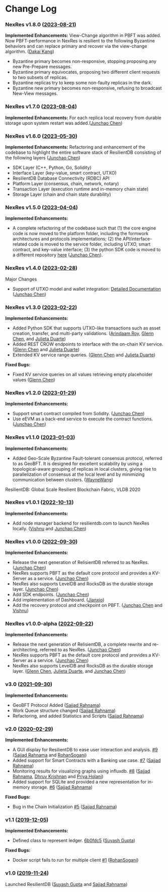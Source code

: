 # Change Log

### NexRes v1.8.0 ([2023-08-21](https://github.com/resilientdb/resilientdb/releases/tag/nexres-v1.8.0))

**Implemented Enhancements:** View-Change algorithm in PBFT was added. Now PBFT-performance in NexRes is resilient to the following Byzantine behaviors and can replace primary and recover via the view-change algorithm. ([Dakai Kang](https://github.com/DakaiKang))

* Byzantine primary becomes non-responsive, stopping proposing any new Pre-Prepare messages.
* Byzantine primary equivocates, proposing two different client requests to two subsets of replicas.
* Byzantine replicas try to keep some non-faulty replicas in the dark.
* Byzantine new primary becomes non-responsive, refusing to broadcast New-View messages.

### NexRes v1.7.0 ([2023-08-04](https://github.com/resilientdb/resilientdb/releases/tag/nexres-v1.7.0))

**Implemented Enhancements:** For each replica local recovery from durable storage upon system restart was added.([Junchao Chen](https://github.com/cjcchen))


### NexRes v1.6.0 ([2023-05-30](https://github.com/resilientdb/resilientdb/releases/tag/nexres-v1.6.0))

**Implemented Enhancements:** Refactoring and enhancement of the codebase to highlight the entire software stack of ResilientDB consisting of the following layers ([Junchao Chen](https://github.com/cjcchen))

* SDK Layer (C++, Python, Go, Solidity)
* Interface Layer (key-value, smart contract, UTXO)
* ResilientDB Database Connectivity (RDBC) API
* Platform Layer (consensus, chain, network, notary)
* Transaction Layer (execution runtime and in-memory chain state)
* Storage Layer (chain and chain state durability)


### NexRes v1.5.0 ([2023-04-04](https://github.com/resilientdb/resilientdb/releases/tag/nexres-v1.5.0))

**Implemented Enhancements:** 
* A complete refactoring of the codebase such that (1) the core engine code is now moved to the platform folder, including the formwork architectures and protocols implementations; (2) the API/interface-related code is moved to the service folder, including UTXO, smart contract, and key-value interface;  (3) the python SDK code is moved to a different repository [here](https://github.com/resilientdb/sdk) ([Junchao Chen](https://github.com/cjcchen)).

### NexRes v1.4.0 ([2023-02-28](https://github.com/resilientdb/resilientdb/releases/tag/nexres-v.1.4.0))
Major Changes
* Support of UTXO model and wallet integration: [Detailed Documentation](https://blog.resilientdb.com/2023/02/12/GettingStartedOnUtxo.html) ([Junchao Chen](https://github.com/cjcchen))


### NexRes v1.3.0 ([2023-02-22](https://github.com/resilientdb/resilientdb/releases/tag/nexres-v1.3.0))

**Implemented Enhancements:** 
* Added Python SDK that supports UTXO-like transactions such as asset creation, transfer, and multi-party validations. ([Arindaam Roy](https://github.com/royari), [Glenn Chen](https://github.com/glenn-chen), and [Julieta Duarte](https://github.com/juduarte00))
* Added REST CROW endpoints to interface with the on-chain KV service. ([Glenn Chen](https://github.com/glenn-chen) and [Julieta Duarte](https://github.com/juduarte00))
* Extended KV service range queries. ([Glenn Chen](https://github.com/glenn-chen) and [Julieta Duarte](https://github.com/juduarte00))

**Fixed Bugs:**
* Fixed KV service queries on all values retrieving empty placeholder values ([Glenn Chen](https://github.com/glenn-chen))

### NexRes v1.2.0 ([2023-01-29](https://github.com/resilientdb/resilientdb/releases/tag/nexres-v1.2.0))

**Implemented Enhancements:** 
* Support smart contract compiled from Solidity. ([Junchao Chen](https://github.com/cjcchen)) 
* Use eEVM as a back-end service to execute the contract functions. ([Junchao Chen](https://github.com/cjcchen))

### NexRes v1.1.0 ([2023-01-03](https://github.com/resilientdb/resilientdb/releases/tag/nexres-v1.1.0))

**Implemented Enhancements:** 

* Added Geo-Scale Byzantine Fault-tolerant consensus protocol, referred to as GeoBFT. It is designed for excellent scalability by using a topological-aware grouping of replicas in local clusters, giving rise to parallelization of consensus at the local level and by minimizing communication between clusters. ([WayneWang](https://github.com/WayneJa))

ResilientDB: Global Scale Resilient Blockchain Fabric, VLDB 2020

### NexRes v1.0.1 ([2022-10-13](https://github.com/resilientdb/resilientdb/releases/tag/nexres-v1.0.1))

**Implemented Enhancements:** 

* Add node manager backend for resilientdb.com to launch NexRes locally. ([Vishnu](https://github.com/sheshavpd) and [Junchao Chen](https://github.com/cjcchen))

### NexRes v1.0.0 ([2022-09-30](https://github.com/resilientdb/resilientdb/releases/tag/nexres-v1.0.0))

**Implemented Enhancements:** 

* Release the next generation of RelisientDB referred to as NexRes. ([Junchao Chen](https://github.com/cjcchen))
* NexRes supports PBFT as the default core protocol and provides a KV-Server as a service. ([Junchao Chen](https://github.com/cjcchen))
* NexRes also supports LevelDB and RocksDB as the durable storage layer. ([Junchao Chen](https://github.com/cjcchen))
* Add SDK endpoints. ([Junchao Chen](https://github.com/cjcchen))
* Add implementation of Dashboard. ([Jianxio](https://github.com/jyu25utk))
* Add the recovery protocol and checkpoint on PBFT. ([Junchao Chen](https://github.com/cjcchen) and [Vishnu](https://github.com/sheshavpd))


### NexRes v1.0.0-alpha ([2022-09-22](https://github.com/resilientdb/resilientdb/releases/tag/nexres-alpha))

**Implemented Enhancements:** 
* Release the next generation of RelisientDB, a complete rewrite and re-architecting, referred to as NexRes. ([Junchao Chen](https://github.com/cjcchen))
* NexRes supports PBFT as the default core protocol and provides a KV-Server as a service. ([Junchao Chen](https://github.com/cjcchen))
* NexRes also supports LevelDB and RocksDB as the durable storage layer. ([Glenn Chen](https://github.com/glenn-chen), [Julieta Duarte](https://github.com/juduarte00), and [Junchao Chen](https://github.com/cjcchen))


### v3.0 ([2021-09-30](https://github.com/resilientdb/resilientdb/releases/tag/v3.0))

**Implemented Enhancements:** 
* GeoBFT Protocol Added ([Sajjad Rahnama](https://github.com/sajjadrahnama))
* Work Queue structure changed ([Sajjad Rahnama](https://github.com/sajjadrahnama))
* Refactoring, and added Statistics and Scripts ([Sajjad Rahnama](https://github.com/sajjadrahnama))


### v2.0 ([2020-02-29](https://github.com/resilientdb/resilientdb/releases/tag/v2.0))

**Implemented Enhancements:** 
* A GUI display for ResilientDB to ease user interaction and analysis. [#9](https://github.com/resilientdb/resilientdb/issues/9) ([Sajjad Rahnama](https://github.com/sajjadrahnama) and [RohanSogani](https://github.com/RohanSogani))
* Added support for Smart Contracts with a Banking use case. [#7](https://github.com/resilientdb/resilientdb/issues/7) ([Sajjad Rahnama](https://github.com/sajjadrahnama))
* Monitoring results for visualizing graphs using influxdb. [#8](https://github.com/resilientdb/resilientdb/issues/8) ([Sajjad Rahnama](https://github.com/sajjadrahnama), [Dhruv Krishnan](https://github.com/DhruvKrish) and [Priya Holani](https://github.com/Holani))
* Added support for SQLite and provided a new representation for in-memory storage. [#6](https://github.com/resilientdb/resilientdb/issues/6) ([Sajjad Rahnama](https://github.com/sajjadrahnama))

**Fixed Bugs:**
* Bug in the Chain Initialization [#5](https://github.com/resilientdb/resilientdb/issues/5) ([Sajjad Rahnama](https://github.com/sajjadrahnama))


### v1.1 ([2019-12-05](https://github.com/resilientdb/resilientdb/releases/tag/v1.1)) 

**Implemented Enhancements:**
* Defined class to represent ledger. [6b0fdc5](https://github.com/resilientdb/resilientdb/commit/56f500fe5e4749c45f57dc8e62d12bc7a218ce69) ([Suyash Gupta](https://github.com/gupta-suyash))

**Fixed Bugs:**
* Docker script fails to run for multiple client [#1](https://github.com/resilientdb/resilientdb/issues/1) ([RohanSogani](https://github.com/RohanSogani))	

### v1.0 ([2019-11-24](https://github.com/resilientdb/resilientdb/releases/tag/v1.0)) 

Launched ResilientDB ([Suyash Gupta](https://github.com/gupta-suyash) and [Sajjad Rahnama](https://github.com/sajjadrahnama))


